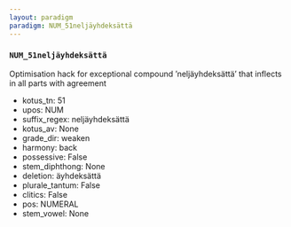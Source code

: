 ```yaml
---
layout: paradigm
paradigm: NUM_51neljäyhdeksättä
---
```

### ` NUM_51neljäyhdeksättä `

Optimisation hack for exceptional compound ’neljäyhdeksättä’ that inflects in all parts with agreement
* kotus_tn: 51
* upos: NUM
* suffix_regex: neljäyhdeksättä
* kotus_av: None
* grade_dir: weaken
* harmony: back
* possessive: False
* stem_diphthong: None
* deletion: äyhdeksättä
* plurale_tantum: False
* clitics: False
* pos: NUMERAL
* stem_vowel: None
